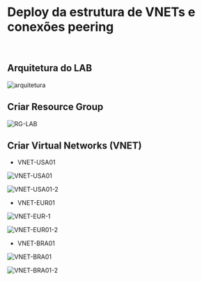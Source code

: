 # Deploy da estrutura de VNETs e conexões peering

&nbsp;
&nbsp;
&nbsp;
&nbsp;
&nbsp;

## Arquitetura do LAB

![arquitetura](https://github.com/danielmagevski/azure-labs/assets/10622331/c6be1faa-7cf6-4daa-b87c-042db14a7efb)


## Criar Resource Group
![RG-LAB](https://github.com/danielmagevski/azure-labs/assets/10622331/1a9e338b-5e74-4a19-ade2-7aa63f42b7a9)


## Criar Virtual Networks (VNET)

* VNET-USA01
  
![VNET-USA01](https://github.com/danielmagevski/azure-labs/assets/10622331/40bb7611-2628-411b-9053-04efdbfc4e86)

![VNET-USA01-2](https://github.com/danielmagevski/azure-labs/assets/10622331/2545fbd0-1669-4b24-a6e3-80d82096d882)

* VNET-EUR01

![VNET-EUR-1](https://github.com/danielmagevski/azure-labs/assets/10622331/2a60d23e-55a1-44c1-ab50-be6e8f874db0)

![VNET-EUR01-2](https://github.com/danielmagevski/azure-labs/assets/10622331/1dd811e8-0306-4595-9b1b-2cd6e305e353)

* VNET-BRA01

![VNET-BRA01](https://github.com/danielmagevski/azure-labs/assets/10622331/f555e78d-ce44-479b-a797-164f29383df3)

![VNET-BRA01-2](https://github.com/danielmagevski/azure-labs/assets/10622331/9e98623e-e5ed-4ad5-acdb-859a963736fb)
